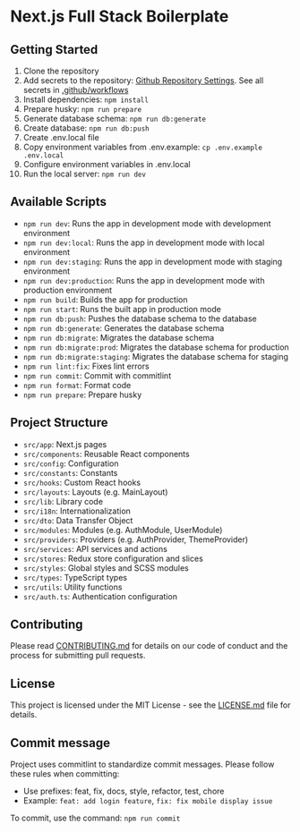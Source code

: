 # Next.js Full Stack Boilerplate

## Getting Started

1. Clone the repository
2. Add secrets to the repository: [Github Repository Settings](https://github.com/nguyenkims/next-boilerplate/settings/secrets). See all secrets in [.github/workflows](.github/workflows)
3. Install dependencies: `npm install`
4. Prepare husky: `npm run prepare`
5. Generate database schema: `npm run db:generate`
6. Create database: `npm run db:push`
7. Create .env.local file
8. Copy environment variables from .env.example: `cp .env.example .env.local`
9. Configure environment variables in .env.local
10. Run the local server: `npm run dev`

## Available Scripts

- `npm run dev`: Runs the app in development mode with development environment
- `npm run dev:local`: Runs the app in development mode with local environment
- `npm run dev:staging`: Runs the app in development mode with staging environment
- `npm run dev:production`: Runs the app in development mode with production environment
- `npm run build`: Builds the app for production
- `npm run start`: Runs the built app in production mode
- `npm run db:push`: Pushes the database schema to the database
- `npm run db:generate`: Generates the database schema
- `npm run db:migrate`: Migrates the database schema
- `npm run db:migrate:prod`: Migrates the database schema for production
- `npm run db:migrate:staging`: Migrates the database schema for staging
- `npm run lint:fix`: Fixes lint errors
- `npm run commit`: Commit with commitlint
- `npm run format`: Format code
- `npm run prepare`: Prepare husky

## Project Structure

- `src/app`: Next.js pages
- `src/components`: Reusable React components
- `src/config`: Configuration
- `src/constants`: Constants
- `src/hooks`: Custom React hooks
- `src/layouts`: Layouts (e.g. MainLayout)
- `src/lib`: Library code
- `src/i18n`: Internationalization
- `src/dto`: Data Transfer Object
- `src/modules`: Modules (e.g. AuthModule, UserModule)
- `src/providers`: Providers (e.g. AuthProvider, ThemeProvider)
- `src/services`: API services and actions
- `src/stores`: Redux store configuration and slices
- `src/styles`: Global styles and SCSS modules
- `src/types`: TypeScript types
- `src/utils`: Utility functions
- `src/auth.ts`: Authentication configuration

## Contributing

Please read [CONTRIBUTING.md](CONTRIBUTING.md) for details on our code of conduct and the process for submitting pull requests.

## License

This project is licensed under the MIT License - see the [LICENSE.md](LICENSE.md) file for details.

## Commit message

Project uses commitlint to standardize commit messages. Please follow these rules when committing:

- Use prefixes: feat, fix, docs, style, refactor, test, chore
- Example: `feat: add login feature`, `fix: fix mobile display issue`

To commit, use the command: `npm run commit`
